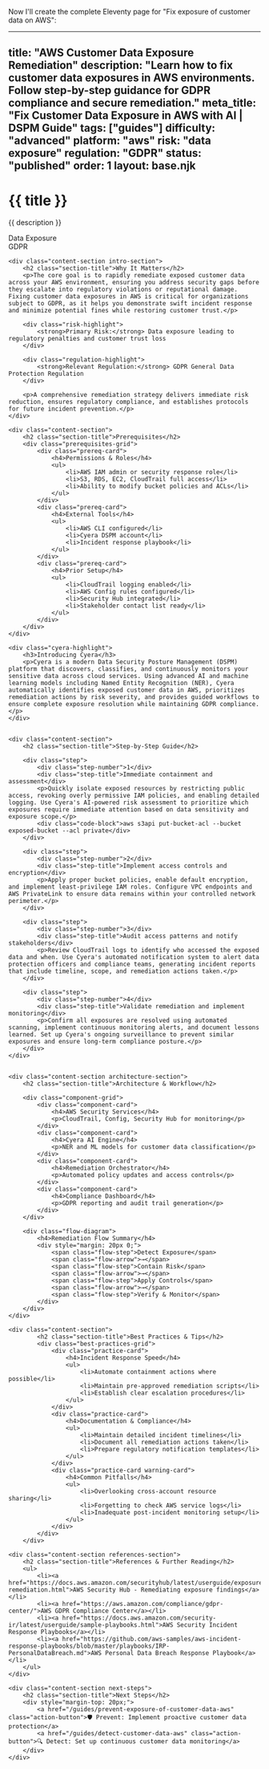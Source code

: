 Now I'll create the complete Eleventy page for "Fix exposure of customer data on AWS":

---
title: "AWS Customer Data Exposure Remediation"
description: "Learn how to fix customer data exposures in AWS environments. Follow step-by-step guidance for GDPR compliance and secure remediation."
meta_title: "Fix Customer Data Exposure in AWS with AI | DSPM Guide"
tags: ["guides"]
difficulty: "advanced"
platform: "aws"
risk: "data exposure"
regulation: "GDPR"
status: "published"
order: 1
layout: base.njk
---

<div class="container">
    <div class="header">
        <h1>{{ title }}</h1>
        <p>{{ description }}</p>
        <div class="badge">Data Exposure</div>
        <div class="badge regulation">GDPR</div>
    </div>

    <div class="content-section intro-section">
        <h2 class="section-title">Why It Matters</h2>
        <p>The core goal is to rapidly remediate exposed customer data across your AWS environment, ensuring you address security gaps before they escalate into regulatory violations or reputational damage. Fixing customer data exposures in AWS is critical for organizations subject to GDPR, as it helps you demonstrate swift incident response and minimize potential fines while restoring customer trust.</p>
        
        <div class="risk-highlight">
            <strong>Primary Risk:</strong> Data exposure leading to regulatory penalties and customer trust loss
        </div>
        
        <div class="regulation-highlight">
            <strong>Relevant Regulation:</strong> GDPR General Data Protection Regulation
        </div>
        
        <p>A comprehensive remediation strategy delivers immediate risk reduction, ensures regulatory compliance, and establishes protocols for future incident prevention.</p>
    </div>

    <div class="content-section">
        <h2 class="section-title">Prerequisites</h2>
        <div class="prerequisites-grid">
            <div class="prereq-card">
                <h4>Permissions & Roles</h4>
                <ul>
                    <li>AWS IAM admin or security response role</li>
                    <li>S3, RDS, EC2, CloudTrail full access</li>
                    <li>Ability to modify bucket policies and ACLs</li>
                </ul>
            </div>
            <div class="prereq-card">
                <h4>External Tools</h4>
                <ul>
                    <li>AWS CLI configured</li>
                    <li>Cyera DSPM account</li>
                    <li>Incident response playbook</li>
                </ul>
            </div>
            <div class="prereq-card">
                <h4>Prior Setup</h4>
                <ul>
                    <li>CloudTrail logging enabled</li>
                    <li>AWS Config rules configured</li>
                    <li>Security Hub integrated</li>
                    <li>Stakeholder contact list ready</li>
                </ul>
            </div>
        </div>
    </div>
	
    <div class="cyera-highlight">
        <h3>Introducing Cyera</h3>
        <p>Cyera is a modern Data Security Posture Management (DSPM) platform that discovers, classifies, and continuously monitors your sensitive data across cloud services. Using advanced AI and machine learning models including Named Entity Recognition (NER), Cyera automatically identifies exposed customer data in AWS, prioritizes remediation actions by risk severity, and provides guided workflows to ensure complete exposure resolution while maintaining GDPR compliance.</p>
    </div>
	

    <div class="content-section">
        <h2 class="section-title">Step-by-Step Guide</h2>
        
        <div class="step">
            <div class="step-number">1</div>
            <div class="step-title">Immediate containment and assessment</div>
            <p>Quickly isolate exposed resources by restricting public access, revoking overly permissive IAM policies, and enabling detailed logging. Use Cyera's AI-powered risk assessment to prioritize which exposures require immediate attention based on data sensitivity and exposure scope.</p>
            <div class="code-block">aws s3api put-bucket-acl --bucket exposed-bucket --acl private</div>
        </div>

        <div class="step">
            <div class="step-number">2</div>
            <div class="step-title">Implement access controls and encryption</div>
            <p>Apply proper bucket policies, enable default encryption, and implement least-privilege IAM roles. Configure VPC endpoints and AWS PrivateLink to ensure data remains within your controlled network perimeter.</p>
        </div>

        <div class="step">
            <div class="step-number">3</div>
            <div class="step-title">Audit access patterns and notify stakeholders</div>
            <p>Review CloudTrail logs to identify who accessed the exposed data and when. Use Cyera's automated notification system to alert data protection officers and compliance teams, generating incident reports that include timeline, scope, and remediation actions taken.</p>
        </div>

        <div class="step">
            <div class="step-number">4</div>
            <div class="step-title">Validate remediation and implement monitoring</div>
            <p>Confirm all exposures are resolved using automated scanning, implement continuous monitoring alerts, and document lessons learned. Set up Cyera's ongoing surveillance to prevent similar exposures and ensure long-term compliance posture.</p>
        </div>
    </div>


    <div class="content-section architecture-section">
        <h2 class="section-title">Architecture & Workflow</h2>
        
        <div class="component-grid">
            <div class="component-card">
                <h4>AWS Security Services</h4>
                <p>CloudTrail, Config, Security Hub for monitoring</p>
            </div>
            <div class="component-card">
                <h4>Cyera AI Engine</h4>
                <p>NER and ML models for customer data classification</p>
            </div>
            <div class="component-card">
                <h4>Remediation Orchestrator</h4>
                <p>Automated policy updates and access controls</p>
            </div>
            <div class="component-card">
                <h4>Compliance Dashboard</h4>
                <p>GDPR reporting and audit trail generation</p>
            </div>
        </div>

        <div class="flow-diagram">
            <h4>Remediation Flow Summary</h4>
            <div style="margin: 20px 0;">
                <span class="flow-step">Detect Exposure</span>
                <span class="flow-arrow">→</span>
                <span class="flow-step">Contain Risk</span>
                <span class="flow-arrow">→</span>
                <span class="flow-step">Apply Controls</span>
                <span class="flow-arrow">→</span>
                <span class="flow-step">Verify & Monitor</span>
            </div>
        </div>
    </div>

	<div class="content-section">
	        <h2 class="section-title">Best Practices & Tips</h2>
	        <div class="best-practices-grid">
	            <div class="practice-card">
	                <h4>Incident Response Speed</h4>
	                <ul>
	                    <li>Automate containment actions where possible</li>
	                    <li>Maintain pre-approved remediation scripts</li>
	                    <li>Establish clear escalation procedures</li>
	                </ul>
	            </div>
	            <div class="practice-card">
	                <h4>Documentation & Compliance</h4>
	                <ul>
	                    <li>Maintain detailed incident timelines</li>
	                    <li>Document all remediation actions taken</li>
	                    <li>Prepare regulatory notification templates</li>
	                </ul>
	            </div>
	            <div class="practice-card warning-card">
	                <h4>Common Pitfalls</h4>
	                <ul>
	                    <li>Overlooking cross-account resource sharing</li>
	                    <li>Forgetting to check AWS service logs</li>
	                    <li>Inadequate post-incident monitoring setup</li>
	                </ul>
	            </div>
	        </div>
	    </div>

    <div class="content-section references-section">
        <h2 class="section-title">References & Further Reading</h2>
        <ul>
            <li><a href="https://docs.aws.amazon.com/securityhub/latest/userguide/exposures-remediation.html">AWS Security Hub - Remediating exposure findings</a></li>
            <li><a href="https://aws.amazon.com/compliance/gdpr-center/">AWS GDPR Compliance Center</a></li>
            <li><a href="https://docs.aws.amazon.com/security-ir/latest/userguide/sample-playbooks.html">AWS Security Incident Response Playbooks</a></li>
            <li><a href="https://github.com/aws-samples/aws-incident-response-playbooks/blob/master/playbooks/IRP-PersonalDataBreach.md">AWS Personal Data Breach Response Playbook</a></li>
        </ul>
    </div>

    <div class="content-section next-steps">
        <h2 class="section-title">Next Steps</h2>
        <div style="margin-top: 20px;">
            <a href="/guides/prevent-exposure-of-customer-data-aws" class="action-button">🛡️ Prevent: Implement proactive customer data protection</a>
            <a href="/guides/detect-customer-data-aws" class="action-button">🔍 Detect: Set up continuous customer data monitoring</a>
        </div>
    </div>
</div>